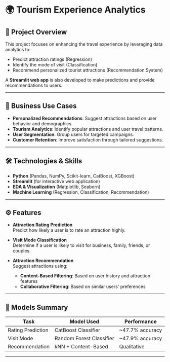 # 🌍 Tourism Experience Analytics

## 📌 Project Overview

This project focuses on enhancing the travel experience by leveraging data analytics to:
- Predict attraction ratings (Regression)
- Identify the mode of visit (Classification)
- Recommend personalized tourist attractions (Recommendation System)

A **Streamlit web app** is also developed to make predictions and provide recommendations to users.

---

## 💼 Business Use Cases

- **Personalized Recommendations**: Suggest attractions based on user behavior and demographics.
- **Tourism Analytics**: Identify popular attractions and user travel patterns.
- **User Segmentation**: Group users for targeted campaigns.
- **Customer Retention**: Improve satisfaction through tailored suggestions.

---

## 🛠️ Technologies & Skills

- **Python** (Pandas, NumPy, Scikit-learn, CatBoost, XGBoost)
- **Streamlit** (for interactive web application)
- **EDA & Visualization** (Matplotlib, Seaborn)
- **Machine Learning** (Regression, Classification, Recommendation)

---

## ⚙️ Features

- **Attraction Rating Prediction**  
  Predict how likely a user is to rate an attraction highly.

- **Visit Mode Classification**  
  Determine if a user is likely to visit for business, family, friends, or couples.

- **Attraction Recommendation**  
  Suggest attractions using:
  - **Content-Based Filtering**: Based on user history and attraction features
  - **Collaborative Filtering**: Based on similar users' preferences

---

## 🧪 Models Summary

| Task              | Model Used            | Performance   |
|-------------------|------------------------|----------------|
| Rating Prediction | CatBoost Classifier    | ~47.7% accuracy |
| Visit Mode        | Random Forest Classifier | ~47.9% accuracy |
| Recommendation    | kNN + Content-Based    | Qualitative     |

---

